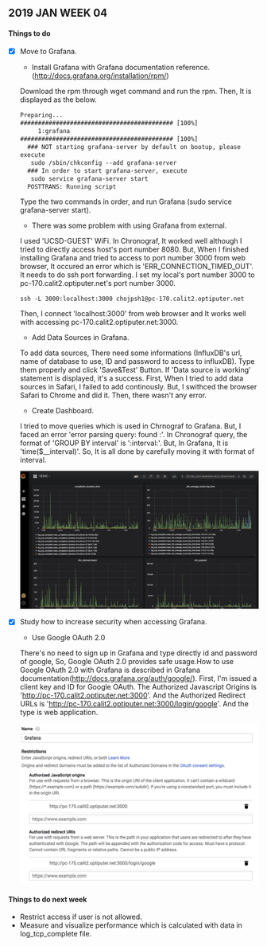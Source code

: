 ## 2019 JAN WEEK 04

#### Things to do

- [x] Move to Grafana.

	- Install Grafana with Grafana documentation reference.(http://docs.grafana.org/installation/rpm/)
	
	Download the rpm through wget command and run the rpm. Then, It is displayed as the below.

	<pre><code>Preparing...                ########################################### [100%]
	   1:grafana                ########################################### [100%]
	### NOT starting grafana-server by default on bootup, please execute
 	 sudo /sbin/chkconfig --add grafana-server
	### In order to start grafana-server, execute
	 sudo service grafana-server start
	POSTTRANS: Running script</pre></code>

	Type the two commands in order, and run Grafana (sudo service grafana-server start).

	- There was some problem with using Grafana from external.
	
	I used 'UCSD-GUEST' WiFi. In Chronograf, It worked well although I tried to directly access host's port number 8080. But, When I finished installing Grafana and tried to access to port number 3000 from web browser, It occured an error which is 'ERR_CONNECTION_TIMED_OUT'.
	It needs to do ssh port forwarding. I set my local's port number 3000 to pc-170.calit2.optiputer.net's port number 3000.
	<pre><code>ssh -L 3000:localhost:3000 chojpsh1@pc-170.calit2.optiputer.net</pre></code>

	Then, I connect 'localhost:3000' from web browser and It works well with accessing pc-170.calit2.optiputer.net:3000.

	- Add Data Sources in Grafana.
	
	To add data sources, There need some informations (InfluxDB's url, name of database to use, ID and password to access to influxDB). Type them properly and click 'Save&Test' Button. If 'Data source is working' statement is displayed, it's a success. First, When I tried to add data sources in Safari, I failed to add continously. But, I swithced the browser Safari to Chrome and did it. Then, there wasn't any error.

	- Create Dashboard.
	
	I tried to move queries which is used in Chrnograf to Grafana. But, I faced an error 'error parsing query: found :'. In Chronograf query, the format of 'GROUP BY interval' is ':interval:'. But, In Grafana, It is 'time($__interval)'. So, It is all done by carefully moving it with format of interval.

	![grafana_result](./img/grafana_done.png)	

- [x] Study how to increase security when accessing Grafana.

	- Use Google OAuth 2.0
	
	There's no need to sign up in Grafana and type directly id and password of google, So, Google OAuth 2.0 provides safe usage.How to use Google OAuth 2.0 with Grafana is described in Grafana documentation(http://docs.grafana.org/auth/google/).
	First, I'm issued a client key and ID for Google OAuth. The Authorized Javascript Origins is 'http://pc-170.calit2.optiputer.net:3000'. And the Authorized Redirect URLs is 'http://pc-170.calit2.optiputer.net:3000/login/google'. And the type is web application.

	![set_oauth](./img/set_oauth.png)

#### Things to do next week

- Restrict access if user is not allowed.
- Measure and visualize performance which is calculated with data in log_tcp_complete file.
